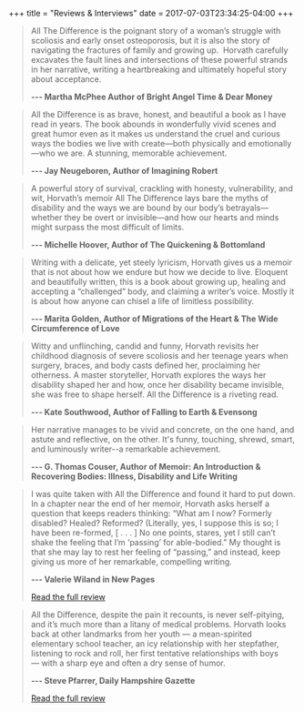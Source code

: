 +++
title = "Reviews & Interviews"
date = 2017-07-03T23:34:25-04:00
+++

> All The Difference is the poignant story of a woman’s struggle with scoliosis and early onset osteoporosis, but it is also the story of navigating the fractures of family and growing up.  Horvath carefully excavates the fault lines and intersections of these powerful strands in her narrative, writing a heartbreaking and ultimately hopeful story about acceptance.
>
> **--- Martha McPhee Author of Bright Angel Time & Dear Money**

<p hidden>&nbsp;</p>

> All the Difference is as brave, honest, and beautiful a book as I have read in years. The book abounds in wonderfully vivid scenes and great humor even as it makes us understand the cruel and curious ways the bodies we live with create—both physically and emotionally—who we are. A stunning, memorable achievement.
>
> **--- Jay Neugeboren, Author of Imagining Robert**

<p hidden>&nbsp;</p>

> A powerful story of survival, crackling with honesty, vulnerability, and wit, Horvath’s memoir All The Difference lays bare the myths of disability and the ways we are bound by our body’s betrayals—whether they be overt or invisible—and how our hearts and minds might surpass the most difficult of limits.
>
> **--- Michelle Hoover, Author of The Quickening & Bottomland**

<p hidden>&nbsp;</p>

> Writing with a delicate, yet steely lyricism, Horvath gives us a memoir that is not about how we endure but how we decide to live. Eloquent and beautifully written, this is a book about growing up, healing and accepting a “challenged” body, and claiming a writer’s voice. Mostly it is about how anyone can chisel a life of limitless possibility.
>
> **--- Marita Golden, Author of Migrations of the Heart & The Wide Circumference of Love**

<p hidden>&nbsp;</p>

> Witty and unflinching, candid and funny, Horvath revisits her childhood diagnosis of severe scoliosis and her teenage years when surgery, braces, and body casts defined her, proclaiming her otherness. A master storyteller, Horvath explores the ways her disability shaped her and how, once her disability became invisible, she was free to shape herself. All the Difference is a riveting read. 
>
> **--- Kate Southwood, Author of Falling to Earth & Evensong**

<p hidden>&nbsp;</p>

> Her narrative manages to be vivid and concrete, on the one hand, and astute and reflective, on the other. It's funny, touching, shrewd, smart, and luminously writer--a remarkable achievement.
>
> **--- G. Thomas Couser, Author of Memoir: An Introduction & Recovering Bodies: Illness, Disability and Life Writing**

<p hidden>&nbsp;</p>

> I was quite taken with All the Difference and found it hard to put down. In a chapter near the end of her memoir, Horvath asks herself a question that keeps readers thinking: “What am I now? Formerly disabled? Healed? Reformed? (Literally, yes, I suppose this is so; I have been re-formed, [ . . . ] No one points, stares, yet I still can’t shake the feeling that I’m ‘passing’ for able-bodied.” My thought is that she may lay to rest her feeling of “passing,” and instead, keep giving us more of her remarkable, compelling writing.
>
> **--- Valerie Wiland in New Pages**
>
> [Read the full review](https://www.newpages.com/book-reviews/all-the-difference)

<p hidden>&nbsp;</p>

> All the Difference, despite the pain it recounts, is never self-pitying, and it’s much more than a litany of medical problems. Horvath looks back at other landmarks from her youth — a mean-spirited elementary school teacher, an icy relationship with her stepfather, listening to rock and roll, her first tentative relationships with boys — with a sharp eye and often a dry sense of humor.
>
> **--- Steve Pfarrer, Daily Hampshire Gazette**
>
> [Read the full review](http://www.gazettenet.com/Book-Bag-9739302)

<!--
* [Tethered by Letters, Author Interview Series, May 17, 2016](http://tetheredbyletters.com/author-qa-patricia-horvath/)
* [New Pages, Review, “The Frozen Sea” June 16, 2014](http://www.newpages.com/literary-magazine-reviews/2014-06-16/#2-Bridges-Review-V3-201)
* [Author interview, Bellevue Literary Review Online](http://blr.med.nyu.edu/content/interviews/2011-contest-winners/patti-horvath)
-->
